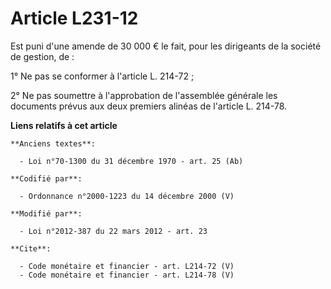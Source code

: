 # Article L231-12

Est puni d'une amende de 30 000 € le fait, pour les dirigeants de la société de gestion, de : 

1° Ne pas se conformer à l'article L. 214-72 ; 

2° Ne pas soumettre à l'approbation de l'assemblée générale les documents prévus aux deux premiers alinéas de l'article L.
214-78.

**Liens relatifs à cet article**

	**Anciens textes**:

	  - Loi n°70-1300 du 31 décembre 1970 - art. 25 (Ab)

	**Codifié par**:

	  - Ordonnance n°2000-1223 du 14 décembre 2000 (V)

	**Modifié par**:

	  - Loi n°2012-387 du 22 mars 2012 - art. 23

	**Cite**:

	  - Code monétaire et financier - art. L214-72 (V)
	  - Code monétaire et financier - art. L214-78 (V)
